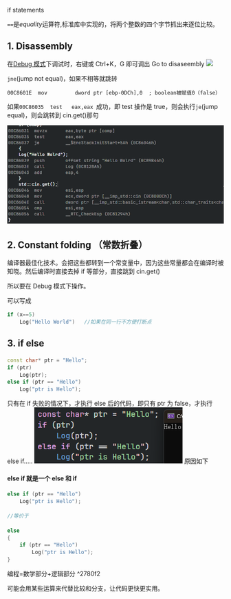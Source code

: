 if statements

`==`是*equality*运算符,标准库中实现的，将两个整数的四个字节抓出来逐位比较。

## 1. Disassembly

在[Debug 模式](11%20How%20to%20DEBUG%20C++%20in%20Visual%20Studio.md#^a1059f)下调试时，右键或 Ctrl+K，G 即可调出 Go to disaseembly
![](Pasted%20image%2020230627161844.png)

`jne`(jump not equal)，如果不相等就跳转

```assembly
00C8601E  mov         dword ptr [ebp-0DCh],0  ; boolean被赋值0（false）
```

如果`00C86035  test   eax,eax `成功，即 test 操作是 true，则会执行`je`(jump equal)，则会跳转到 cin.get()那句

![](./storage%20bag/Pasted%20image%2020230627162803.png)

## 2. Constant folding （常数折叠）

编译器最佳化技术。会把这些都转到一个常变量中，因为这些常量都会在编译时被知晓。然后编译时直接去掉 if 等部分，直接跳到 cin.get()

所以要在 Debug 模式下操作。

可以写成

```c++
if (x==5)
	Log("Hello World")   //如果在同一行不方便打断点
```

## 3. if else

```cpp
const char* ptr = "Hello";
if (ptr)
	Log(ptr);
else if (ptr == "Hello")
	Log("ptr is Hello");
```

只有在 if 失败的情况下，才执行 else 后的代码，即只有 ptr 为 false，才执行 else if.....
![](./storage%20bag/Pasted%20image%2020230627170041.png)
原因如下

#### else if 就是一个 else 和 if

```cpp
else if (ptr == "Hello")
	Log("ptr is Hello");

//等价于

else
{
	if (ptr == "Hello")
		Log("ptr is Hello");
}

```

编程=数学部分+逻辑部分 ^2780f2

可能会用某些运算来代替比较和分支，让代码更快更实用。
